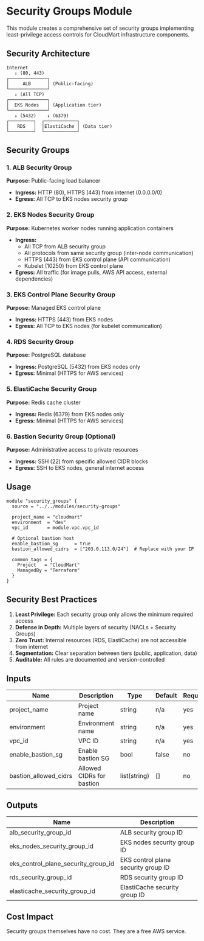 # Security Groups Module

This module creates a comprehensive set of security groups implementing least-privilege access controls for CloudMart infrastructure components.

## Security Architecture
```
Internet
   ↓ (80, 443)
┌──────────────┐
│     ALB      │ (Public-facing)
└──────────────┘
   ↓ (All TCP)
┌──────────────┐
│  EKS Nodes   │ (Application tier)
└──────────────┘
   ↓ (5432)    ↓ (6379)
┌─────────┐  ┌────────────┐
│   RDS   │  │ElastiCache │ (Data tier)
└─────────┘  └────────────┘
```

## Security Groups

### 1. ALB Security Group
**Purpose:** Public-facing load balancer
- **Ingress:** HTTP (80), HTTPS (443) from internet (0.0.0.0/0)
- **Egress:** All TCP to EKS nodes security group

### 2. EKS Nodes Security Group
**Purpose:** Kubernetes worker nodes running application containers
- **Ingress:** 
  - All TCP from ALB security group
  - All protocols from same security group (inter-node communication)
  - HTTPS (443) from EKS control plane (API communication)
  - Kubelet (10250) from EKS control plane
- **Egress:** All traffic (for image pulls, AWS API access, external dependencies)

### 3. EKS Control Plane Security Group
**Purpose:** Managed EKS control plane
- **Ingress:** HTTPS (443) from EKS nodes
- **Egress:** All TCP to EKS nodes (for kubelet communication)

### 4. RDS Security Group
**Purpose:** PostgreSQL database
- **Ingress:** PostgreSQL (5432) from EKS nodes only
- **Egress:** Minimal (HTTPS for AWS services)

### 5. ElastiCache Security Group
**Purpose:** Redis cache cluster
- **Ingress:** Redis (6379) from EKS nodes only
- **Egress:** Minimal (HTTPS for AWS services)

### 6. Bastion Security Group (Optional)
**Purpose:** Administrative access to private resources
- **Ingress:** SSH (22) from specific allowed CIDR blocks
- **Egress:** SSH to EKS nodes, general internet access

## Usage
```hcl
module "security_groups" {
  source = "../../modules/security-groups"

  project_name = "cloudmart"
  environment  = "dev"
  vpc_id       = module.vpc.vpc_id

  # Optional bastion host
  enable_bastion_sg      = true
  bastion_allowed_cidrs  = ["203.0.113.0/24"]  # Replace with your IP

  common_tags = {
    Project   = "CloudMart"
    ManagedBy = "Terraform"
  }
}
```

## Security Best Practices

1. **Least Privilege:** Each security group only allows the minimum required access
2. **Defense in Depth:** Multiple layers of security (NACLs + Security Groups)
3. **Zero Trust:** Internal resources (RDS, ElastiCache) are not accessible from internet
4. **Segmentation:** Clear separation between tiers (public, application, data)
5. **Auditable:** All rules are documented and version-controlled

## Inputs

| Name | Description | Type | Default | Required |
|------|-------------|------|---------|----------|
| project_name | Project name | string | n/a | yes |
| environment | Environment name | string | n/a | yes |
| vpc_id | VPC ID | string | n/a | yes |
| enable_bastion_sg | Enable bastion SG | bool | false | no |
| bastion_allowed_cidrs | Allowed CIDRs for bastion | list(string) | [] | no |

## Outputs

| Name | Description |
|------|-------------|
| alb_security_group_id | ALB security group ID |
| eks_nodes_security_group_id | EKS nodes security group ID |
| eks_control_plane_security_group_id | EKS control plane security group ID |
| rds_security_group_id | RDS security group ID |
| elasticache_security_group_id | ElastiCache security group ID |

## Cost Impact

Security groups themselves have no cost. They are a free AWS service.
